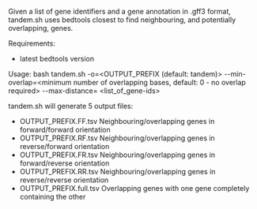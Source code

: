 Given a list of gene identifiers and a gene annotation in .gff3 format, tandem.sh uses bedtools closest to find neighbouring, and potentially overlapping, genes.

Requirements:
 - latest bedtools version

Usage:
bash tandem.sh -o=<OUTPUT_PREFIX (default: tandem)> --min-overlap=<minimum number of overlapping bases, default: 0 - no overlap required> --max-distance=<maximum distance between neighbouring genes to be reported> <list_of_gene-ids> <gff3>

tandem.sh will generate 5 output files:
 - OUTPUT_PREFIX.FF.tsv
   Neighbouring/overlapping genes in forward/forward orientation
 - OUTPUT_PREFIX.RF.tsv
   Neighbouring/overlapping genes in reverse/forward orientation
 - OUTPUT_PREFIX.FR.tsv
   Neighbouring/overlapping genes in forward/reverse orientation
 - OUTPUT_PREFIX.RR.tsv
   Neighbouring/overlapping genes in reverse/reverse orientation
 - OUTPUT_PREFIX.full.tsv
   Overlapping genes with one gene completely containing the other 

